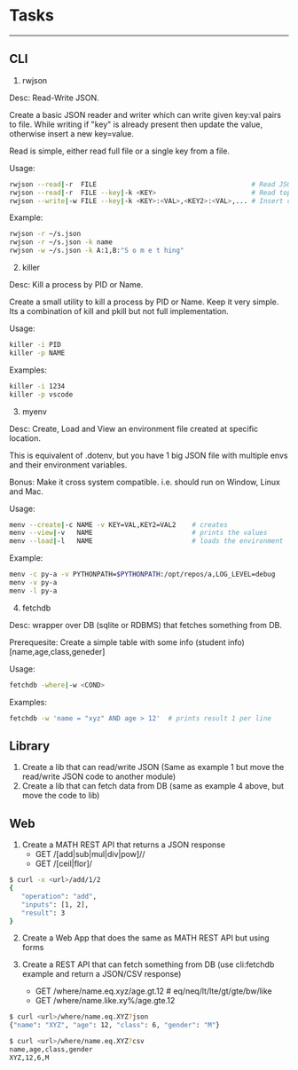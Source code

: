 # Tasks

----

## CLI

1. rwjson

Desc: Read-Write JSON.

Create a basic JSON reader and writer which can write given key:val pairs to file. While writing if "key" is already present then update
the value, otherwise insert a new key=value.

Read is simple, either read full file or a single key from a file.

Usage:

```bash
rwjson --read|-r  FILE                                       # Read JSON file
rwjson --read|-r  FILE --key|-k <KEY>                        # Read top-level key value from JSON file. Handle errors!
rwjson --write|-w FILE --key|-k <KEY>:<VAL>,<KEY2>:<VAL>,... # Insert of update given keys in file. Handle errors!
```

Example:

```bash
rwjson -r ~/s.json
rwjson -r ~/s.json -k name
rwjson -w ~/s.json -k A:1,B:"S o m e t hing"
```

2. killer

Desc: Kill a process by PID or Name.

Create a small utility to kill a process by PID or Name. Keep it very simple. Its a combination of kill and pkill but not full implementation.

Usage:

```bash
killer -i PID
killer -p NAME
```

Examples:

```bash
killer -i 1234
killer -p vscode
```

3. myenv

Desc: Create, Load and View an environment file created at specific location.

This is equivalent of .dotenv, but you have 1 big JSON file with multiple envs and their environment variables.

Bonus: Make it cross system compatible. i.e. should run on Window, Linux and Mac.

Usage:

```bash
menv --create|-c NAME -v KEY=VAL,KEY2=VAL2    # creates
menv --view|-v   NAME                         # prints the values
menv --load|-l   NAME                         # loads the environment
``` 

Example:

```bash
menv -c py-a -v PYTHONPATH=$PYTHONPATH:/opt/repos/a,LOG_LEVEL=debug
menv -v py-a
menv -l py-a
```

4. fetchdb

Desc: wrapper over DB (sqlite or RDBMS) that fetches something from DB.

Prerequesite: Create a simple table with some info (student info) [name,age,class,geneder]

Usage:

```bash
fetchdb -where|-w <COND>
```

Examples:

```bash
fetchdb -w 'name = "xyz" AND age > 12'  # prints result 1 per line
```

## Library

1. Create a lib that can read/write JSON (Same as example 1 but move the read/write JSON code to another module)
2. Create a lib that can fetch data from DB (same as example 4 above, but move the code to lib) 

## Web

1. Create a MATH REST API that returns a JSON response
   - GET <url>/[add|sub|mul|div|pow]/<int1>/<int2>
   - GET <url>/[ceil|flor]/<float>

```bash
$ curl -x <url>/add/1/2
{
   "operation": "add",
   "inputs": [1, 2],
   "result": 3
}
```

2. Create a Web App that does the same as MATH REST API but using forms

3. Create a REST API that can fetch something from DB (use cli:fetchdb example and return a JSON/CSV response)
   - GET <url>/where/name.eq.xyz/age.gt.12         # eq/neq/lt/lte/gt/gte/bw/like
   - GET <url>/where/name.like.xy%/age.gte.12  

```bash
$ curl <url>/where/name.eq.XYZ?json
{"name": "XYZ", "age": 12, "class": 6, "gender": "M"}

$ curl <url>/where/name.eq.XYZ?csv
name,age,class,gender
XYZ,12,6,M
```
